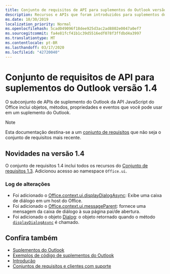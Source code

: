```yaml
---
title: Conjunto de requisitos de API para suplementos do Outlook versão 1.4
description: Recursos e APIs que foram introduzidos para suplementos do Outlook e APIs JavaScript do Office como parte da API de caixa de correio 1,4.
ms.date: 10/30/2019
localization_priority: Normal
ms.openlocfilehash: 5cad049096f18dee925d3ac2ad8802e0047a0ef7
ms.sourcegitcommit: fa4e81fcf41b1c39d5516edf078f3ffdbd4a3997
ms.translationtype: MT
ms.contentlocale: pt-BR
ms.lasthandoff: 03/17/2020
ms.locfileid: "42720040"
---
```

# <a name="outlook-add-in-api-requirement-set-14"></a>Conjunto de requisitos de API para suplementos do Outlook versão 1.4

O subconjunto de APIs de suplemento do Outlook da API JavaScript do Office inclui objetos, métodos, propriedades e eventos que você pode usar em um suplemento do Outlook.

> [!NOTE]
> Esta documentação destina-se a um [conjunto de requisitos](../../requirement-sets/outlook-api-requirement-sets.md) que não seja o conjunto de requisitos mais recente.

## <a name="whats-new-in-14"></a>Novidades na versão 1.4

O conjunto de requisitos 1.4 inclui todos os recursos do [Conjunto de requisitos 1.3](../requirement-set-1.3/outlook-requirement-set-1.3.md). Adicionou acesso ao namespace `Office.ui`.

### <a name="change-log"></a>Log de alterações

- Foi adicionado o [Office.context.ui.displayDialogAsync](/javascript/api/office/office.ui#displaydialogasync-startaddress--options--callback-): Exibe uma caixa de diálogo em um host do Office.
- Foi adicionado o [Office.context.ui.messageParent](/javascript/api/office/office.ui#messageparent-message-): fornece uma mensagem da caixa de diálogo à sua página pai/de abertura.
- Foi adicionado o objeto [Dialog](/javascript/api/office/office.dialog): o objeto retornado quando o método [`displayDialogAsync`](/javascript/api/office/office.ui#displaydialogasync-startaddress--options--callback-) é chamado.

## <a name="see-also"></a>Confira também

- [Suplementos do Outlook](../../../outlook/outlook-add-ins-overview.md)
- [Exemplos de código de suplementos do Outlook](https://developer.microsoft.com/outlook/gallery/?filterBy=Outlook,Samples,Add-ins)
- [Introdução](../../../quickstarts/outlook-quickstart.md)
- [Conjuntos de requisitos e clientes com suporte](../../requirement-sets/outlook-api-requirement-sets.md)

